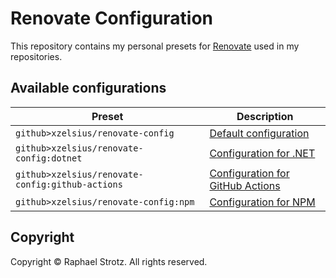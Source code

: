 # Renovate Configuration

This repository contains my personal presets for [Renovate](https://renovatebot.com) used in my repositories.

## Available configurations

| Preset                                           | Description                                             |
|--------------------------------------------------|---------------------------------------------------------|
| `github>xzelsius/renovate-config`                | [Default configuration](default.json)                   |
| `github>xzelsius/renovate-config:dotnet`         | [Configuration for .NET](dotnet.json)                   |
| `github>xzelsius/renovate-config:github-actions` | [Configuration for GitHub Actions](github-actions.json) |
| `github>xzelsius/renovate-config:npm`            | [Configuration for NPM](npm.json)                       |

## Copyright

Copyright © Raphael Strotz. All rights reserved.
